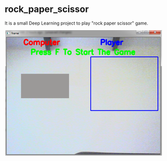 # rock_paper_scissor
It is a small Deep Learning project to play "rock paper scissor" game.
<p align="center">
  <img src="start.png" height="400" width="500" title="Start">
</p>
